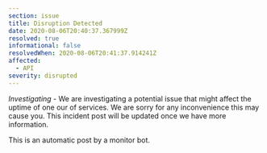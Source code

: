 ```yaml
---
section: issue
title: Disruption Detected
date: 2020-08-06T20:40:37.367999Z
resolved: true
informational: false
resolvedWhen: 2020-08-06T20:41:37.914241Z
affected:
  - API
severity: disrupted
---
```

*Investigating* - We are investigating a potential issue that might affect the uptime of one our of services. We are sorry for any inconvenience this may cause you. This incident post will be updated once we have more information.

This is an automatic post by a monitor bot.
        